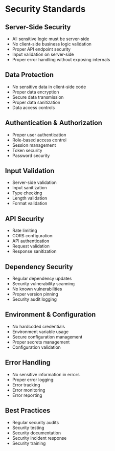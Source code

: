 # Security Standards

## Server-Side Security
- All sensitive logic must be server-side
- No client-side business logic validation
- Proper API endpoint security
- Input validation on server-side
- Proper error handling without exposing internals

## Data Protection
- No sensitive data in client-side code
- Proper data encryption
- Secure data transmission
- Proper data sanitization
- Data access controls

## Authentication & Authorization
- Proper user authentication
- Role-based access control
- Session management
- Token security
- Password security

## Input Validation
- Server-side validation
- Input sanitization
- Type checking
- Length validation
- Format validation

## API Security
- Rate limiting
- CORS configuration
- API authentication
- Request validation
- Response sanitization

## Dependency Security
- Regular dependency updates
- Security vulnerability scanning
- No known vulnerabilities
- Proper version pinning
- Security audit logging

## Environment & Configuration
- No hardcoded credentials
- Environment variable usage
- Secure configuration management
- Proper secrets management
- Configuration validation

## Error Handling
- No sensitive information in errors
- Proper error logging
- Error tracking
- Error monitoring
- Error reporting

## Best Practices
- Regular security audits
- Security testing
- Security documentation
- Security incident response
- Security training 